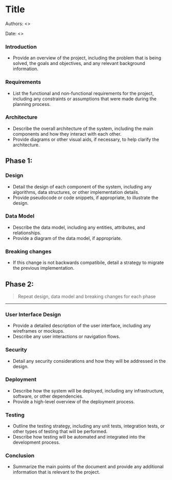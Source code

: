 # Title

Authors: <>

Date: <>

### Introduction
- Provide an overview of the project, including the problem that is being solved, the goals and objectives, and any relevant background information.

### Requirements
- List the functional and non-functional requirements for the project, including any constraints or assumptions that were made during the planning process.

### Architecture
- Describe the overall architecture of the system, including the main components and how they interact with each other.
- Provide diagrams or other visual aids, if necessary, to help clarify the architecture.

## Phase 1:
  ### Design
   - Detail the design of each component of the system, including any algorithms, data structures, or other implementation details.
   - Provide pseudocode or code snippets, if appropriate, to illustrate the design.
  
  ### Data Model
   - Describe the data model, including any entities, attributes, and relationships.
   - Provide a diagram of the data model, if appropriate.

  ### Breaking changes
   - If this change is not backwards compatibile, detail a strategy to migrate the previous implementation.

## Phase 2:
  > Repeat design, data model and breaking changes for each phase
 
<hr/>

### User Interface Design
- Provide a detailed description of the user interface, including any wireframes or mockups.
- Describe any user interactions or navigation flows.

### Security
- Detail any security considerations and how they will be addressed in the design.

### Deployment
- Describe how the system will be deployed, including any infrastructure, software, or other dependencies.
- Provide a high-level overview of the deployment process.

### Testing
- Outline the testing strategy, including any unit tests, integration tests, or other types of testing that will be performed.
- Describe how testing will be automated and integrated into the development process.

### Conclusion
- Summarize the main points of the document and provide any additional information that is relevant to the project.
